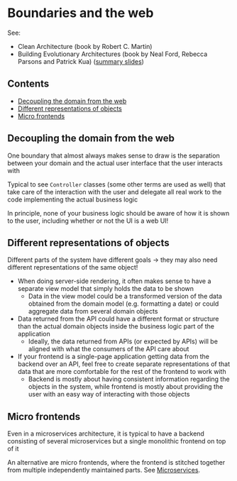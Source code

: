 # Boundaries and the web

See:

-   Clean Architecture (book by Robert C. Martin)
-   Building Evolutionary Architectures (book by Neal Ford, Rebecca Parsons and Patrick Kua) ([summary slides](https://www.slideshare.net/thekua/building-evolutionary-architectures))

## Contents

-   [Decoupling the domain from the web](#decoupling-the-domain-from-the-web)
-   [Different representations of objects](#different-representations-of-objects)
-   [Micro frontends](#micro-frontends)

## Decoupling the domain from the web

One boundary that almost always makes sense to draw is the separation between your domain and the actual user interface that the user interacts with

Typical to see `Controller` classes (some other terms are used as well) that take care of the interaction with the user and delegate all real work to the code implementing the actual business logic

In principle, none of your business logic should be aware of how it is shown to the user, including whether or not the UI is a web UI!

## Different representations of objects

Different parts of the system have different goals -> they may also need different representations of the same object!

-   When doing server-side rendering, it often makes sense to have a separate view model that simply holds the data to be shown
    -   Data in the view model could be a transformed version of the data obtained from the domain model (e.g. formatting a date) or could aggregate data from several domain objects
-   Data returned from the API could have a different format or structure than the actual domain objects inside the business logic part of the application
    -   Ideally, the data returned from APIs (or expected by APIs) will be aligned with what the consumers of the API care about
-   If your frontend is a single-page application getting data from the backend over an API, feel free to create separate representations of that data that are more comfortable for the rest of the frontend to work with
    -   Backend is mostly about having consistent information regarding the objects in the system, while frontend is mostly about providing the user with an easy way of interacting with those objects

## Micro frontends

Even in a microservices architecture, it is typical to have a backend consisting of several microservices but a single monolithic frontend on top of it

An alternative are micro frontends, where the frontend is stitched together from multiple independently maintained parts. See [Microservices](../reference-architectures/Microservices.md).
